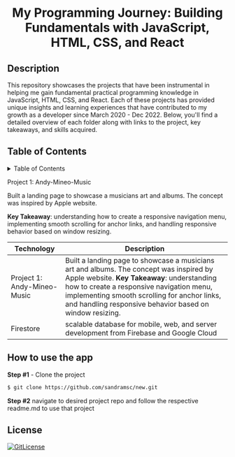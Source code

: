 <!-- PROJECT TITLE -->
  <h1 align="center">My Programming Journey: Building Fundamentals with JavaScript, HTML, CSS, and React</h1>

## Description

This repository showcases the projects that have been instrumental in helping me gain fundamental practical programming knowledge in JavaScript, HTML, CSS, and React. Each of these projects has provided unique insights and learning experiences that have contributed to my growth as a developer since March 2020 - Dec 2022. Below, you'll find a detailed overview of each folder along with links to the project, key takeaways, and skills acquired.

## Table of Contents

<details>
<summary>Table of Contents</summary>

- [Andy-Mineo-Music](#application-description)
- [Berlin-Through Your Eyes](#table-of-contents)
- [Project Demo](#demo)
- [Screenshots](#screenshots)
- [Technology Stack](#technology-stack)
- [Features](#features)
- [How to use the app](#how-to-use-the-app)
- [License](#license)

</details>

Project 1: Andy-Mineo-Music

Built a landing page to showcase a musicians art and albums. The concept was inspired by Apple website.

**Key Takeaway**: understanding how to create a responsive navigation menu, implementing smooth scrolling for anchor links, and handling responsive behavior based on window resizing.


| Technology | Description                                                                           |
| ---------- | ------------------------------------------------------------------------------------- |
| Project 1: Andy-Mineo-Music   | Built a landing page to showcase a musicians art and albums. The concept was inspired by Apple website. **Key Takeaway**: understanding how to create a responsive navigation menu, implementing smooth scrolling for anchor links, and handling responsive behavior based on window resizing.                                             |
| Firestore       | scalable database for mobile, web, and server development from Firebase and Google Cloud                                                 |
## How to use the app

**Step #1** - Clone the project

```bash
$ git clone https://github.com/sandramsc/new.git
```

**Step #2**
navigate to desired project repo and follow the respective readme.md to use that project

## License

[![GitLicense](https://img.shields.io/badge/License-Apache-yellow.svg)](hhttps://github.com/sandramsc/new/blob/main/LICENSE)
